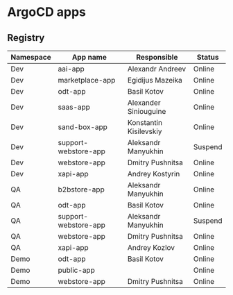 # ArgoCD apps

## Registry

|Namespace |App name |Responsible |Status |
|----------|--------|-----------|-----------|
|Dev| aai-app| Alexandr Andreev| Online |
|Dev| marketplace-app| Egidijus Mazeika| Online |
|Dev| odt-app| Basil Kotov| Online |
|Dev| saas-app| Alexander Siniouguine| Online |
|Dev| sand-box-app| Konstantin Kisilevskiy| Online |
|Dev| support-webstore-app| Aleksandr Manyukhin| Suspend |
|Dev| webstore-app| Dmitry Pushnitsa| Online |
|Dev| xapi-app| Andrey Kostyrin| Online |
|QA| b2bstore-app| Aleksandr Manyukhin| Online |
|QA| odt-app| Basil Kotov| Online |
|QA| support-webstore-app| Aleksandr Manyukhin| Suspend |
|QA| webstore-app| Dmitry Pushnitsa| Online |
|QA| xapi-app| Andrey Kozlov| Online |
|Demo| odt-app| Basil Kotov| Online |
|Demo| public-app| | Online |
|Demo| webstore-app| Dmitry Pushnitsa| Online |
